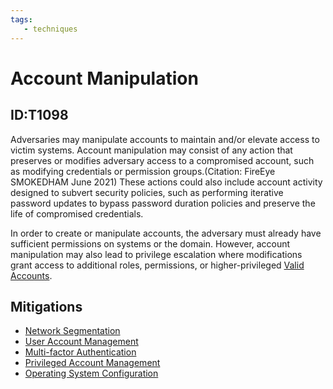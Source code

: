 ```yaml
---
tags:
   - techniques
---
```

# Account Manipulation
## ID:T1098
Adversaries may manipulate accounts to maintain and/or elevate access to victim systems. Account manipulation may consist of any action that preserves or modifies adversary access to a compromised account, such as modifying credentials or permission groups.(Citation: FireEye SMOKEDHAM June 2021) These actions could also include account activity designed to subvert security policies, such as performing iterative password updates to bypass password duration policies and preserve the life of compromised credentials. 

In order to create or manipulate accounts, the adversary must already have sufficient permissions on systems or the domain. However, account manipulation may also lead to privilege escalation where modifications grant access to additional roles, permissions, or higher-privileged [Valid Accounts](techniques/T1078).
## Mitigations
* [Network Segmentation](mitigations/M1030)
* [User Account Management](mitigations/M1018)
* [Multi-factor Authentication](mitigations/M1032)
* [Privileged Account Management](mitigations/M1026)
* [Operating System Configuration](mitigations/M1028)
